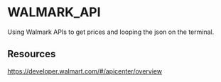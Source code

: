 # WALMARK_API

Using Walmark APIs to get prices and looping the json on the terminal.

## Resources
https://developer.walmart.com/#/apicenter/overview
